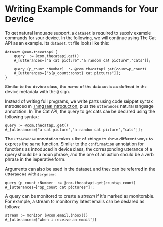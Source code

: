 # Writing Example Commands for Your Device

To get natural language support, 
a `dataset` is required to supply example commands for your device. 
In the following, we will continue using The Cat API as an example. 
Its `dataset.tt` file looks like this:

```tt
dataset @com.thecatapi {
    query  := @com.thecatapi.get()
    #_[utterances=["a cat picture","a random cat picture","cats"]];

    query (p_count :Number)  := @com.thecatapi.get(count=p_count)
    #_[utterances=["${p_count:const} cat pictures"]];
}
```

Similar to the device class, the name of the dataset is as defined in the device metadata 
with the `@` sign. 

Instead of writing full programs, we write parts using code snippet syntax introduced in 
[ThingTalk introduction](/doc/thingtalk-intro.md#code-snippet), plus the `utterances` 
natural language annotation.
In The Cat API, the query to get cats can be declared using the following syntax:
```tt
query := @com.thecatapi.get()
#_[utterances=["a cat picture","a random cat picture","cats"]];
```
The `utterances` annotation takes a list of strings to show different ways to 
express the same function. 
Similar to the `confirmation` annotation for functions as introduced in device class, 
the corresponding utterance of a query should be a noun phrase, and the one of 
an action should be a verb phrase in the imperative form.

Arguments can also be used in the dataset, and they can be referred in the 
utterances with `$argname`:  
```tt
query (p_count :Number) := @com.thecatapi.get(count=p_count)
#_[utterances=["$p_count cat pictures"]];
```

A query can be monitored to create a _stream_ if it's marked as monitorable.
For example, a stream to monitor my latest emails can be declared as follows:
```tt
stream := monitor (@com.email.inbox())
#_[utterances=["when i receive an email"]]
```
